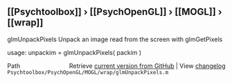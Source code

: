 ## [[Psychtoolbox]] &#8250; [[PsychOpenGL]] &#8250; [[MOGL]] &#8250; [[wrap]]

glmUnpackPixels  Unpack an image read from the screen with glmGetPixels  
  
usage:  unpackim = glmUnpackPixels( packim )  




<div class="code_header" style="text-align:right;">
  <span style="float:left;">Path&nbsp;&nbsp;</span> <span class="counter">Retrieve <a href=
  "https://raw.github.com/Psychtoolbox-3/Psychtoolbox-3/beta/Psychtoolbox/PsychOpenGL/MOGL/wrap/glmUnpackPixels.m">current version from GitHub</a> | View <a href=
  "https://github.com/Psychtoolbox-3/Psychtoolbox-3/commits/beta/Psychtoolbox/PsychOpenGL/MOGL/wrap/glmUnpackPixels.m">changelog</a></span>
</div>
<div class="code">
  <code>Psychtoolbox/PsychOpenGL/MOGL/wrap/glmUnpackPixels.m</code>
</div>

